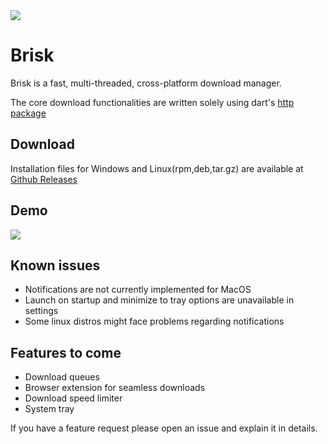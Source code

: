 <img align="center" src="https://i.im.ge/2023/02/13/aZ7l7W.logo-background.png">

# Brisk

Brisk is a fast, multi-threaded, cross-platform download manager. <p>
The core download functionalities are written solely using dart's [http package](https://pub.dev/packages/http)


## Download
Installation files for Windows and Linux(rpm,deb,tar.gz) are available at [Github Releases](https://github.com/AminBhst/brisk/releases/)

## Demo
<img align="center" src="https://i.im.ge/2023/02/25/7d6R9J.Brisk-Demo.gif">




## Known issues
- Notifications are not currently implemented for MacOS
- Launch on startup and minimize to tray options are unavailable in settings
- Some linux distros might face problems regarding notifications

## Features to come
- Download queues
- Browser extension for seamless downloads
- Download speed limiter
- System tray

If you have a feature request please open an issue and explain it in details.
